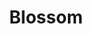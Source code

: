 ---
sw-dress-id: blossom
sw-dress-collection-id: dream-away
sw-dress-name: &title Blossom
sw-dress-producer: Boudoir Wedding by A. Pereverzeva
sw-dress-colors:
  - бял
  - слонова кост
  - бежов/руж
  - сив
sw-dress-sizes: от XS до 6XL
sw-dress-modelSize: S, слонова кост
sw-dress-price: 2200
sw-dress-description: &desc |-
  Вдъхновяваща и стилна рокля от сатен и блестящ плат, която няма да остави никого безразличен.  
  
  Възможни са леки промени по дизайна.
sw-dress-photos:
  - front
  - back
  - close

title: *title
description: *desc
layout: dress
permalink: /dresses/blossom
---